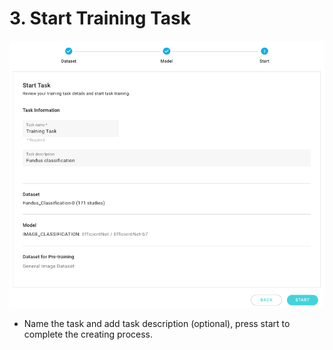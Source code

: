 # 3. Start Training Task

![](../../.gitbook/assets/start-training-.png)

* Name the task and add task description \(optional\), press start to complete the creating process. 

